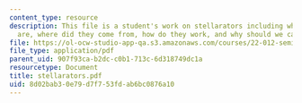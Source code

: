 ```yaml
---
content_type: resource
description: This file is a student's work on stellarators including what stellarators
  are, where did they come from, how do they work, and why should we care about them?
file: https://ol-ocw-studio-app-qa.s3.amazonaws.com/courses/22-012-seminar-fusion-and-plasma-physics-spring-2006/8d02bab30e79d7f753fdab6bc0876a10_stellarators.pdf
file_type: application/pdf
parent_uid: 907f93ca-b2dc-c0b1-713c-6d318749dc1a
resourcetype: Document
title: stellarators.pdf
uid: 8d02bab3-0e79-d7f7-53fd-ab6bc0876a10
---
```

